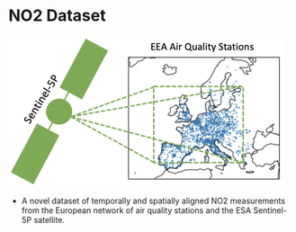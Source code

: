 # NO2 Dataset


![Overview](fig_data_small.png)

* A novel dataset of temporally and spatially aligned NO2 measurements from the European network of air quality stations and the ESA Sentinel-5P satellite.
